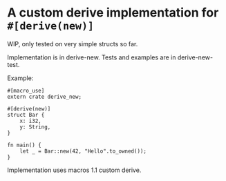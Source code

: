 # A custom derive implementation for `#[derive(new)]`

WIP, only tested on very simple structs so far.

Implementation is in derive-new. Tests and examples are in derive-new-test.

Example:

```
#[macro_use]
extern crate derive_new;

#[derive(new)]
struct Bar {
    x: i32,
    y: String,
}

fn main() {
    let _ = Bar::new(42, "Hello".to_owned());
}
```

Implementation uses macros 1.1 custom derive.
